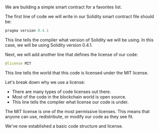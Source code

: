 We are building a simple smart contract for a favorites list.

The first line of code we will write in our Solidity smart contract file should be:

```python
pragma version 0.4.1
```

This line tells the compiler what version of Solidity we will be using. In this case, we will be using Solidity version 0.4.1.

Next, we will add another line that defines the license of our code:

```python
@license MIT
```

This line tells the world that this code is licensed under the MIT license.

Let's break down why we use a license:

- There are many types of code licenses out there.
- Most of the code in the blockchain world is open source.
- This line tells the compiler what license our code is under.

The MIT license is one of the most permissive licenses. This means that anyone can use, redistribute, or modify our code as they see fit.

We've now established a basic code structure and license.
